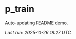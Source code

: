 # p_train

Auto-updating README demo.

<!--START_SECTION:status-->
_Last run: 2025-10-26 18:27 UTC_
<!--END_SECTION:status-->

















































































































































































































































































































































































































































































































































































































































































































































































































































































































































































































































































































































































































































































































































































































































































































































































